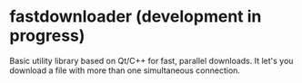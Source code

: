 # fastdownloader (development in progress)
Basic utility library based on Qt/C++ for fast, parallel downloads. It let's you download a file with more than one simultaneous connection.
